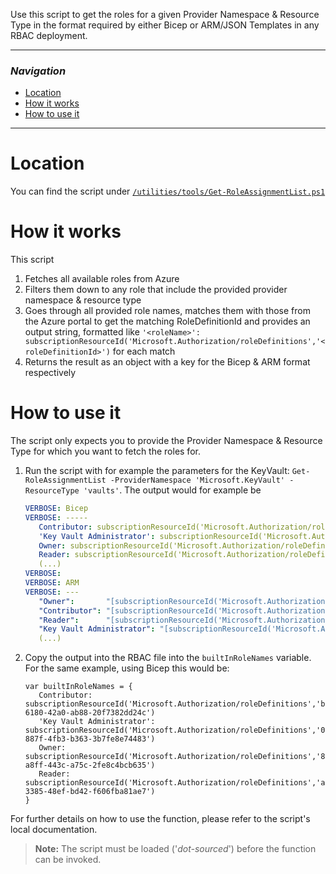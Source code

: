 Use this script to get the roles for a given Provider Namespace & Resource Type in the format required by either Bicep or ARM/JSON Templates in any RBAC deployment.

---

### _Navigation_

- [Location](#location)
- [How it works](#how-it-works)
- [How to use it](#how-to-use-it)

---
# Location

You can find the script under [`/utilities/tools/Get-RoleAssignmentList.ps1`](https://github.com/Azure/ResourceModules/blob/main/utilities/tools/Get-RoleAssignmentList.ps1)

# How it works

This script
1. Fetches all available roles from Azure
1. Filters them down to any role that include the provided provider namespace & resource type
1. Goes through all provided role names, matches them with those from the Azure portal to get the matching RoleDefinitionId and provides an output string, formatted like `'<roleName>': subscriptionResourceId('Microsoft.Authorization/roleDefinitions','<roleDefinitionId>')` for each match
1. Returns the result as an object with a key for the Bicep & ARM format respectively

# How to use it

The script only expects you to provide the Provider Namespace & Resource Type for which you want to fetch the roles for.

1. Run the script with for example the parameters for the KeyVault: `Get-RoleAssignmentList -ProviderNamespace 'Microsoft.KeyVault' -ResourceType 'vaults'`. The output would for example be

   ```yml
   VERBOSE: Bicep
   VERBOSE: -----
      Contributor: subscriptionResourceId('Microsoft.Authorization/roleDefinitions','b24988ac-6180-42a0-ab88-20f7382dd24c')
      'Key Vault Administrator': subscriptionResourceId('Microsoft.Authorization/roleDefinitions','00482a5a-887f-4fb3-b363-3b7fe8e74483')
      Owner: subscriptionResourceId('Microsoft.Authorization/roleDefinitions','8e3af657-a8ff-443c-a75c-2fe8c4bcb635')
      Reader: subscriptionResourceId('Microsoft.Authorization/roleDefinitions','acdd72a7-3385-48ef-bd42-f606fba81ae7')
      (...)
   VERBOSE:
   VERBOSE: ARM
   VERBOSE: ---
      "Owner":       "[subscriptionResourceId('Microsoft.Authorization/roleDefinitions','8e3af657-a8ff-443c-a75c-2fe8c4bcb635')]",
      "Contributor": "[subscriptionResourceId('Microsoft.Authorization/roleDefinitions','b24988ac-6180-42a0-ab88-20f7382dd24c')]",
      "Reader":      "[subscriptionResourceId('Microsoft.Authorization/roleDefinitions','acdd72a7-3385-48ef-bd42-f606fba81ae7')]",
      "Key Vault Administrator": "[subscriptionResourceId('Microsoft.Authorization/roleDefinitions','00482a5a-887f-4fb3-b363-3b7fe8e74483')]",
      (...)
   ```
1. Copy the output into the RBAC file into the `builtInRoleNames` variable. For the same example, using Bicep this would be:

   ```bicep
   var builtInRoleNames = {
      Contributor: subscriptionResourceId('Microsoft.Authorization/roleDefinitions','b24988ac-6180-42a0-ab88-20f7382dd24c')
      'Key Vault Administrator': subscriptionResourceId('Microsoft.Authorization/roleDefinitions','00482a5a-887f-4fb3-b363-3b7fe8e74483')
      Owner: subscriptionResourceId('Microsoft.Authorization/roleDefinitions','8e3af657-a8ff-443c-a75c-2fe8c4bcb635')
      Reader: subscriptionResourceId('Microsoft.Authorization/roleDefinitions','acdd72a7-3385-48ef-bd42-f606fba81ae7')
   }
   ```

For further details on how to use the function, please refer to the script's local documentation.
> **Note:** The script must be loaded ('*dot-sourced*') before the function can be invoked.
